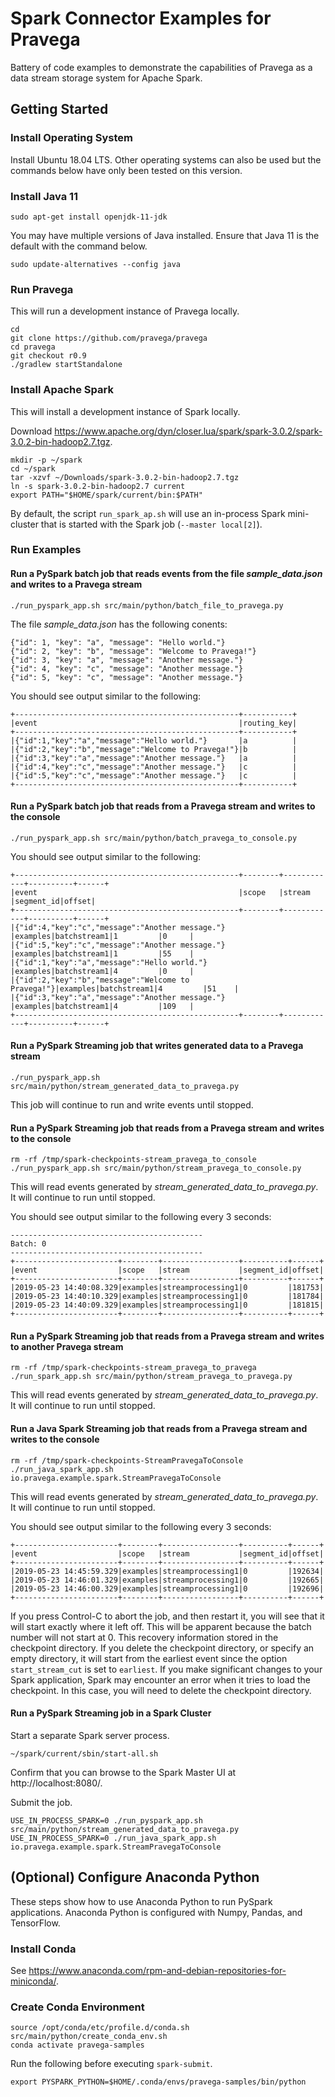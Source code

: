 
# Spark Connector Examples for Pravega

Battery of code examples to demonstrate the capabilities of Pravega as a data stream storage
system for Apache Spark.

## Getting Started

### Install Operating System

Install Ubuntu 18.04 LTS. Other operating systems can also be used but the commands below have only been tested
on this version.

### Install Java 11

```shell
sudo apt-get install openjdk-11-jdk
```

You may have multiple versions of Java installed. Ensure that Java 11 is the default with the command below.

```shell
sudo update-alternatives --config java
```

### Run Pravega

This will run a development instance of Pravega locally.

```shell
cd
git clone https://github.com/pravega/pravega
cd pravega
git checkout r0.9
./gradlew startStandalone
```

### Install Apache Spark

This will install a development instance of Spark locally.

Download https://www.apache.org/dyn/closer.lua/spark/spark-3.0.2/spark-3.0.2-bin-hadoop2.7.tgz.

```shell
mkdir -p ~/spark
cd ~/spark
tar -xzvf ~/Downloads/spark-3.0.2-bin-hadoop2.7.tgz
ln -s spark-3.0.2-bin-hadoop2.7 current
export PATH="$HOME/spark/current/bin:$PATH"
```

By default, the script `run_spark_ap.sh` will use an in-process Spark mini-cluster
that is started with the Spark job (`--master local[2]`). 

### Run Examples

#### Run a PySpark batch job that reads events from the file *sample_data.json* and writes to a Pravega stream

```shell
./run_pyspark_app.sh src/main/python/batch_file_to_pravega.py
```

The file *sample_data.json* has the following conents:
```
{"id": 1, "key": "a", "message": "Hello world."}
{"id": 2, "key": "b", "message": "Welcome to Pravega!"}
{"id": 3, "key": "a", "message": "Another message."}
{"id": 4, "key": "c", "message": "Another message."}
{"id": 5, "key": "c", "message": "Another message."}
```

You should see output similar to the following:
```
+--------------------------------------------------+-----------+
|event                                             |routing_key|
+--------------------------------------------------+-----------+
|{"id":1,"key":"a","message":"Hello world."}       |a          |
|{"id":2,"key":"b","message":"Welcome to Pravega!"}|b          |
|{"id":3,"key":"a","message":"Another message."}   |a          |
|{"id":4,"key":"c","message":"Another message."}   |c          |
|{"id":5,"key":"c","message":"Another message."}   |c          |
+--------------------------------------------------+-----------+
```

#### Run a PySpark batch job that reads from a Pravega stream and writes to the console

```shell
./run_pyspark_app.sh src/main/python/batch_pravega_to_console.py
```

You should see output similar to the following:
```
+--------------------------------------------------+--------+------------+----------+------+
|event                                             |scope   |stream      |segment_id|offset|
+--------------------------------------------------+--------+------------+----------+------+
|{"id":4,"key":"c","message":"Another message."}   |examples|batchstream1|1         |0     |
|{"id":5,"key":"c","message":"Another message."}   |examples|batchstream1|1         |55    |
|{"id":1,"key":"a","message":"Hello world."}       |examples|batchstream1|4         |0     |
|{"id":2,"key":"b","message":"Welcome to Pravega!"}|examples|batchstream1|4         |51    |
|{"id":3,"key":"a","message":"Another message."}   |examples|batchstream1|4         |109   |
+--------------------------------------------------+--------+------------+----------+------+
```

#### Run a PySpark Streaming job that writes generated data to a Pravega stream

```shell
./run_pyspark_app.sh src/main/python/stream_generated_data_to_pravega.py
```

This job will continue to run and write events until stopped.

#### Run a PySpark Streaming job that reads from a Pravega stream and writes to the console

```shell
rm -rf /tmp/spark-checkpoints-stream_pravega_to_console
./run_pyspark_app.sh src/main/python/stream_pravega_to_console.py
```

This will read events generated by *stream_generated_data_to_pravega.py*.
It will continue to run until stopped.

You should see output similar to the following every 3 seconds:

```
-------------------------------------------
Batch: 0
-------------------------------------------
+-----------------------+--------+-----------------+----------+------+
|event                  |scope   |stream           |segment_id|offset|
+-----------------------+--------+-----------------+----------+------+
|2019-05-23 14:40:08.329|examples|streamprocessing1|0         |181753|
|2019-05-23 14:40:10.329|examples|streamprocessing1|0         |181784|
|2019-05-23 14:40:09.329|examples|streamprocessing1|0         |181815|
+-----------------------+--------+-----------------+----------+------+
```

#### Run a PySpark Streaming job that reads from a Pravega stream and writes to another Pravega stream

```shell
rm -rf /tmp/spark-checkpoints-stream_pravega_to_pravega
./run_spark_app.sh src/main/python/stream_pravega_to_pravega.py
```

This will read events generated by *stream_generated_data_to_pravega.py*.
It will continue to run until stopped.

#### Run a Java Spark Streaming job that reads from a Pravega stream and writes to the console

```shell
rm -rf /tmp/spark-checkpoints-StreamPravegaToConsole
./run_java_spark_app.sh io.pravega.example.spark.StreamPravegaToConsole
```

This will read events generated by *stream_generated_data_to_pravega.py*.
It will continue to run until stopped.

You should see output similar to the following every 3 seconds:

```
+-----------------------+--------+-----------------+----------+------+
|event                  |scope   |stream           |segment_id|offset|
+-----------------------+--------+-----------------+----------+------+
|2019-05-23 14:45:59.329|examples|streamprocessing1|0         |192634|
|2019-05-23 14:46:01.329|examples|streamprocessing1|0         |192665|
|2019-05-23 14:46:00.329|examples|streamprocessing1|0         |192696|
+-----------------------+--------+-----------------+----------+------+
```

If you press Control-C to abort the job, and then restart it, you will see that it will start exactly where it left off.
This will be apparent because the batch number will not start at 0.
This recovery information stored in the checkpoint directory.
If you delete the checkpoint directory, or specify an empty directory, it will start from the earliest event
since the option `start_stream_cut` is set to `earliest`.
If you make significant changes to your Spark application, Spark may encounter an error when it tries to load the checkpoint.
In this case, you will need to delete the checkpoint directory.

#### Run a PySpark Streaming job in a Spark Cluster

Start a separate Spark server process.

```shell
~/spark/current/sbin/start-all.sh
```

Confirm that you can browse to the Spark Master UI at http://localhost:8080/.

Submit the job.

```shell
USE_IN_PROCESS_SPARK=0 ./run_pyspark_app.sh src/main/python/stream_generated_data_to_pravega.py
USE_IN_PROCESS_SPARK=0 ./run_java_spark_app.sh io.pravega.example.spark.StreamPravegaToConsole
```

## (Optional) Configure Anaconda Python

These steps show how to use Anaconda Python to run PySpark applications.
Anaconda Python is configured with Numpy, Pandas, and TensorFlow.

### Install Conda

See https://www.anaconda.com/rpm-and-debian-repositories-for-miniconda/.

### Create Conda Environment

```
source /opt/conda/etc/profile.d/conda.sh
src/main/python/create_conda_env.sh
conda activate pravega-samples
```

Run the following before executing `spark-submit`.
```
export PYSPARK_PYTHON=$HOME/.conda/envs/pravega-samples/bin/python
```
